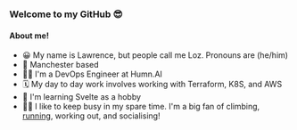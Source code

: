 ### Welcome to my GitHub 😎

#### About me!
- 😀 My name is Lawrence, but people call me Loz. Pronouns are (he/him)
- 🐝 Manchester based
- 👷‍♂️ I'm a DevOps Engineer at Humn.AI
- 🗓 My day to day work involves working with Terraform, K8S, and AWS
- 👀 I'm learning Svelte as a hobby
- 🧗‍♂️ I like to keep busy in my spare time. I'm a big fan of climbing, [running](https://www.strava.com/athletes/25610785), working out, and socialising!
